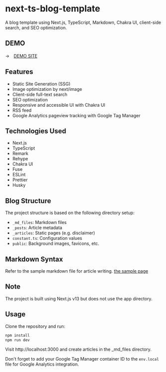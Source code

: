 
# next-ts-blog-template
A blog template using Next.js, TypeScript, Markdown, Chakra UI, client-side search, and SEO optimization.

## DEMO
→　[DEMO SITE](https://next-ts-blog-template.vercel.app/ "DEMO")

## Features
- Static Site Generation (SSG)
- Image optimization by next/image
- Client-side full-text search
- SEO optimization
- Responsive and accessible UI with Chakra UI
- RSS feed
- Google Analytics pageview tracking with Google Tag Manager


## Technologies Used
- Next.js
- TypeScript
- Remark
- Rehype
- Chakra UI
- Fuse
- ESLint
- Prettier
- Husky

## Blog Structure
The project structure is based on the following directory setup:

- `_md_files`: Markdown files
- `_posts`: Article metadata
- `_articles`: Static pages (e.g. disclaimer)
- `constant.ts`: Configuration values
- `public`: Background images, favicons, etc.

## Markdown Syntax
Refer to the sample markdown file for article writing.
[the sample page](https://next-ts-blog-template.vercel.app/posts/how-to-write-md-en, "the sample page")

## Note
The project is built using Next.js v13 but does not use the app directory.

## Usage
Clone the repository and run:

```bash
npm install
npm run dev
```

Visit http://localhost:3000 and create articles in the _md_files directory.

Don't forget to add your Google Tag Manager container ID to the `env.local` file for Google Analytics integration.
